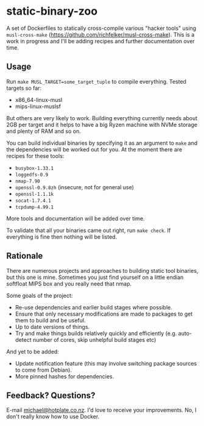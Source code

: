# static-binary-zoo

A set of Dockerfiles to statically cross-compile various "hacker tools" using `musl-cross-make` (https://github.com/richfelker/musl-cross-make). This is a work in progress and I'll be adding recipes and further documentation over time.

## Usage

Run `make MUSL_TARGET=some_target_tuple` to compile everything. Tested targets so far:

* x86_64-linux-musl
* mips-linux-muslsf

But others are very likely to work. Building everything currently needs about 2GB per target and it helps to have a big Ryzen machine with NVMe storage and plenty of RAM and so on.

You can build individual binaries by specifying it as an argument to `make` and the dependencies will be worked out for you. At the moment there are recipes for these tools:

* `busybox-1.33.1`
* `loggedfs-0.9`
* `nmap-7.90`
* `openssl-0.9.8zh` (insecure, not for general use)
* `openssl-1.1.1k`
* `socat-1.7.4.1`
* `tcpdump-4.99.1`

More tools and documentation will be added over time.

To validate that all your binaries came out right, run `make check`. If everything is fine then nothing will be listed.

## Rationale

There are numerous projects and approaches to building static tool binaries, but this one is mine. Sometimes you just find yourself on a little endian softfloat MIPS box and you really need that nmap.

Some goals of the project:

* Re-use dependencies and earlier build stages where possible.
* Ensure that only necessary modifications are made to packages to get them to build and be useful.
* Up to date versions of things.
* Try and make things builds relatively quickly and efficiently (e.g. auto-detect number of cores, skip unhelpful build stages etc)

And yet to be added:

* Update notification feature (this may involve switching package sources to come from Debian).
* More pinned hashes for dependencies.

## Feedback? Questions?

E-mail michael@hotplate.co.nz. I'd love to receive your improvements. No, I don't really know how to use Docker.
